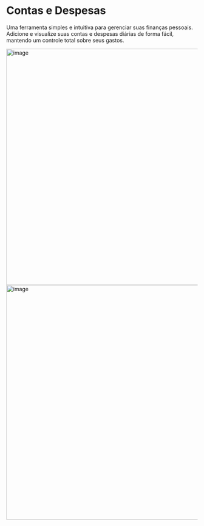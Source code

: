 # Contas e Despesas
Uma ferramenta simples e intuitiva para gerenciar suas finanças pessoais. Adicione e visualize suas contas e despesas diárias de forma fácil, mantendo um controle total sobre seus gastos.

<img width="1326" height="623" alt="image" src="https://github.com/user-attachments/assets/5501b5a8-27ed-4d81-be13-039926beb5fd" />

<img width="1331" height="619" alt="image" src="https://github.com/user-attachments/assets/e5eda062-ce14-4788-b0f1-b7b5ac62f521" />


